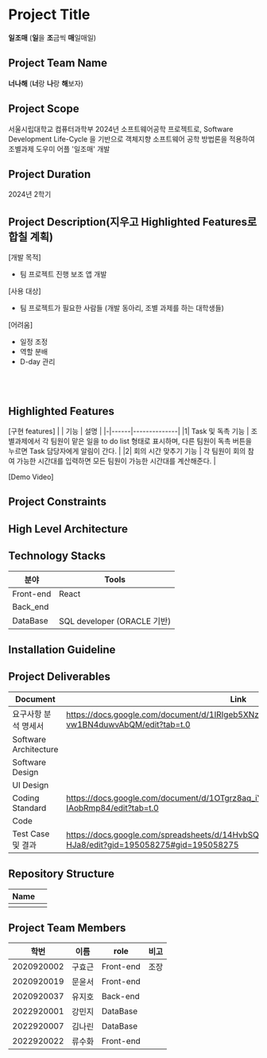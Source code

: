 # Project Title
<b>일조매</b> (<b>일</b>을 <b>조</b>금씩 <b>매</b>일매일)
<br>

## Project Team Name
<b>너나해</b> (<b>너</b>랑 <b>나</b>랑 <b>해</b>보자)
<br>

## Project Scope
서울시립대학교 컴퓨터과학부 2024년 소프트웨어공학 프로젝트로, Software Development Life-Cycle 을 기반으로 객체지향 소프트웨어 공학 방법론을 적용하여 조별과제 도우미 어플 '일조매' 개발

## Project Duration
2024년 2학기

## Project Description(지우고 Highlighted Features로 합칠 계획)
[개발 목적]
- 팀 프로젝트 진행 보조 앱 개발

[사용 대상]
- 팀 프로젝트가 필요한 사람들 (개발 동아리, 조별 과제를 하는 대학생들)

[어려움]
- 일정 조정
- 역할 분배
- D-day 관리
<br>
<br>

## Highlighted Features
[구현 features]
|  | 기능 | 설명 | 
|-|------|--------------|
|1| Task 및 독촉 기능 | 조별과제에서 각 팀원이 맡은 일을 to do list 형태로 표시하며, 다른 팀원이 독촉 버튼을 누르면 Task 담당자에게 알림이 간다. |
|2| 회의 시간 맞추기 기능 | 각 팀원이 회의 참여 가능한 시간대를 입력하면 모든 팀원이 가능한 시간대를 계산해준다. |

[Demo Video]

## Project Constraints

## High Level Architecture

## Technology Stacks
| 분야 | Tools |
|------|------|
| Front-end | React |
| Back_end | |
| DataBase | SQL developer (ORACLE 기반) |

## Installation Guideline

## Project Deliverables
| Document | Link |
|----------|--------------------------------------|
| 요구사항 분석 명세서 | https://docs.google.com/document/d/1IRIgeb5XNz910ra9g0WLj9rM0TVX-vw1BN4duwvAbQM/edit?tab=t.0 |
| Software Architecture ||
| Software Design ||
| UI Design ||
| Coding Standard | https://docs.google.com/document/d/1OTgrz8aq_iY2XzI8aQ46IBM2eJAir6mhs-IAobRmp84/edit?tab=t.0 |
| Code ||
| Test Case 및 결과 | https://docs.google.com/spreadsheets/d/14HvbSQ5o91nSV6EQRpNxrsIJCwlyRqYBrqiI5K-HJa8/edit?gid=195058275#gid=195058275 |

## Repository Structure
| Name | |
|------|------|
| | |

## Project Team Members
|  학번  | 이름 | role | 비고 |
|-----------|------|----------|----|
|2020920002 | 구효근 | Front-end | 조장 |
|2020920019 | 문윤서 | Front-end | |
|2020920037 | 유지호 | Back-end | |
|2022920001 | 강민지 | DataBase | |
|2022920007 | 김나린 | DataBase | |
|2022920022 | 류수화 | Front-end | |
